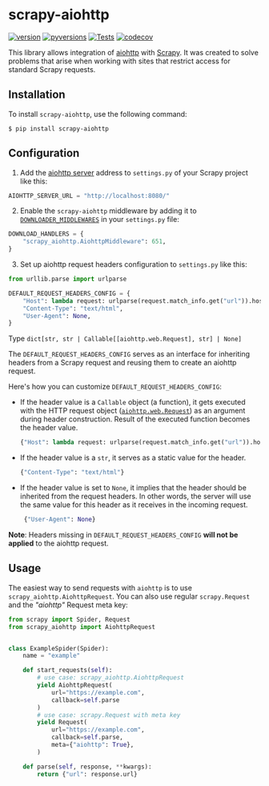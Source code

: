 # scrapy-aiohttp
[![version](https://img.shields.io/pypi/v/scrapy-aiohttp.svg)](https://pypi.org/project/scrapy_aiohttp/)
[![pyversions](https://img.shields.io/pypi/pyversions/scrapy_aiohttp.svg)](https://pypi.org/project/scrapy_aiohttp/)
[![Tests](https://github.com/ArtemSerdechnyi/scrapy-aiohttp/actions/workflows/test.yaml/badge.svg)](https://github.com/ArtemSerdechnyi/scrapy-aiohttp/actions/workflows/test.yaml)
[![codecov](https://codecov.io/github/ArtemSerdechnyi/scrapy-aiohttp/graph/badge.svg?token=9PQ8BISKN4)](https://codecov.io/github/ArtemSerdechnyi/scrapy-aiohttp)


This library allows integration of
[aiohttp](https://github.com/aio-libs/aiohttp) with
[Scrapy](https://github.com/scrapy/scrapy). It was created to solve problems
that arise when working with sites that restrict access for standard Scrapy requests.

## Installation

To install `scrapy-aiohttp`, use the following command:

```
$ pip install scrapy-aiohttp
```

## Configuration

1. Add the [aiohttp server](https://docs.aiohttp.org/en/stable/web.html) address to `settings.py`
   of your Scrapy project like this:

```python
AIOHTTP_SERVER_URL = "http://localhost:8080/"
```

2. Enable the `scrapy-aiohttp` middleware by adding it to [`DOWNLOADER_MIDDLEWARES`](https://docs.scrapy.org/en/latest/topics/downloader-middleware.html) in your `settings.py` file:

```python
DOWNLOAD_HANDLERS = {
    "scrapy_aiohttp.AiohttpMiddleware": 651,
}
```

3. Set up aiohttp request headers configuration to `settings.py` like this:

```python
from urllib.parse import urlparse

DEFAULT_REQUEST_HEADERS_CONFIG = {
    "Host": lambda request: urlparse(request.match_info.get("url")).hostname,
    "Content-Type": "text/html",
    "User-Agent": None,
}
```

Type `dict[str, str | Callable[[aiohttp.web.Request], str] | None]`

The `DEFAULT_REQUEST_HEADERS_CONFIG` serves as an interface for inheriting headers from a Scrapy request and reusing
them to create an aiohttp request.

Here's how you can customize `DEFAULT_REQUEST_HEADERS_CONFIG`:

* If the header value is a `Callable` object (a function), it gets executed with the HTTP request
  object ([`aiohttp.web.Request`](https://docs.aiohttp.org/en/stable/web_reference.html#:~:text=class%20aiohttp.web.Request))
  as an argument during header construction. Result of the executed function becomes the header value.
   ```python
   {"Host": lambda request: urlparse(request.match_info.get("url")).hostname}
   ```
* If the header value is a `str`, it serves as a static value for the header.
   ```python
   {"Content-Type": "text/html"}
   ```
* If the header value is set to `None`, it implies that the header should be inherited from the request headers. In
  other words, the server will use the same value for this header as it receives in the incoming request.
  ```python
   {"User-Agent": None}
   ```

**Note**: Headers missing in `DEFAULT_REQUEST_HEADERS_CONFIG` **will not be applied** to the aiohttp request.

## Usage

The easiest way to send requests with `aiohttp` is to use `scrapy_aiohttp.AiohttpRequest`.
You can also use regular `scrapy.Request` and the *"aiohttp"* Request meta key:

```python
from scrapy import Spider, Request
from scrapy_aiohttp import AiohttpRequest


class ExampleSpider(Spider):
    name = "example"

    def start_requests(self):
        # use case: scrapy_aiohttp.AiohttpRequest
        yield AiohttpRequest(
            url="https://example.com",
            callback=self.parse
        )
        # use case: scrapy.Request with meta key
        yield Request(
            url="https://example.com",
            callback=self.parse,
            meta={"aiohttp": True},
        )

    def parse(self, response, **kwargs):
        return {"url": response.url}
```

